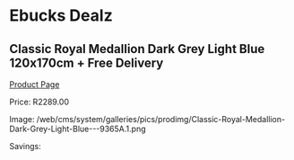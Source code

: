 
# Ebucks Dealz
## Classic Royal Medallion Dark Grey Light Blue 120x170cm + Free Delivery
[Product Page](https://www.ebucks.com/web/shop/productSelected.do?prodId=1210599726&catId=1209942441)

Price: R2289.00

Image: /web/cms/system/galleries/pics/prodimg/Classic-Royal-Medallion-Dark-Grey-Light-Blue---9365A.1.png

Savings: 


	
